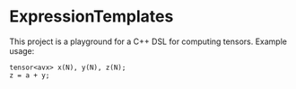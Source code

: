 ExpressionTemplates
===================

This project is a playground for a C++ DSL for computing tensors.
Example usage:

    tensor<avx> x(N), y(N), z(N);
    z = a + y;


